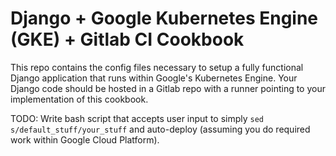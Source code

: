 # Django + Google Kubernetes Engine (GKE) + Gitlab CI Cookbook

This repo contains the config files necessary to setup a fully functional
Django application that runs within Google's Kubernetes Engine. Your Django
code should be hosted in a Gitlab repo with a runner pointing to your
implementation of this cookbook.

TODO: Write bash script that accepts user input to simply
`sed s/default_stuff/your_stuff` and auto-deploy (assuming you do required
work within Google Cloud Platform).
